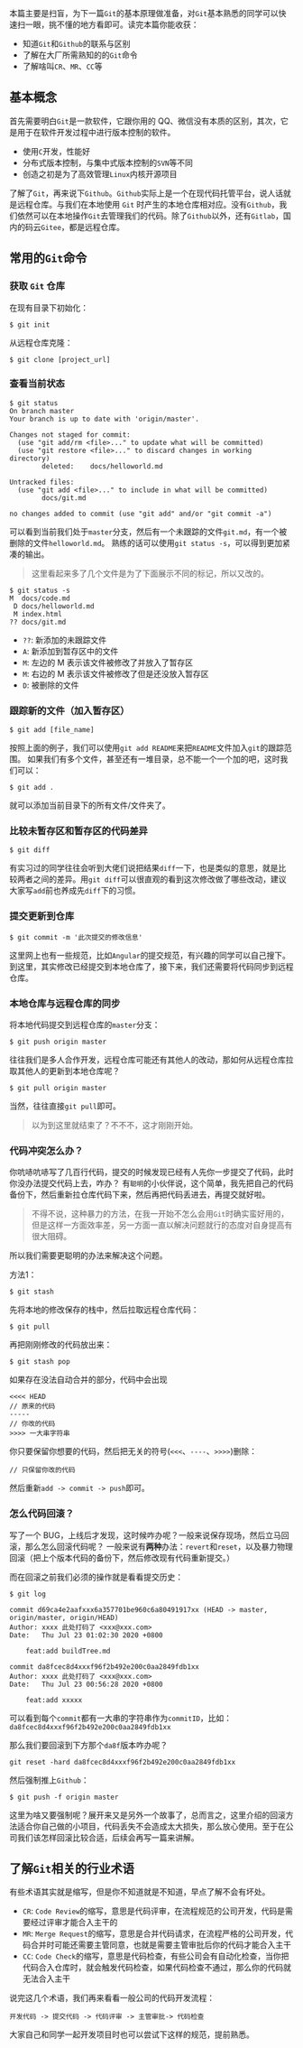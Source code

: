 
本篇主要是扫盲，为下一篇`Git`的基本原理做准备，对`Git`基本熟悉的同学可以快速扫一眼，挑不懂的地方看即可。读完本篇你能收获：
- 知道`Git`和`Github`的联系与区别
- 了解在大厂所需熟知的的`Git`命令
- 了解啥叫`CR`、`MR`、`CC`等

## 基本概念

首先需要明白`Git`是一款软件，它跟你用的 QQ、微信没有本质的区别，其次，它是用于在软件开发过程中进行版本控制的软件。
- 使用`C`开发，性能好
- 分布式版本控制，与集中式版本控制的`SVN`等不同
- 创造之初是为了高效管理`Linux`内核开源项目

了解了`Git`，再来说下`Github`。`Github`实际上是一个在现代码托管平台，说人话就是远程仓库。与我们在本地使用 `Git` 时产生的本地仓库相对应。没有`Github`，我们依然可以在本地操作`Git`去管理我们的代码。除了`Github`以外，还有`Gitlab`，国内的码云`Gitee`，都是远程仓库。

## 常用的`Git`命令

### 获取 `Git` 仓库

在现有目录下初始化：
```
$ git init
```

从远程仓库克隆：
```
$ git clone [project_url]
```

### 查看当前状态

```
$ git status   
On branch master
Your branch is up to date with 'origin/master'.

Changes not staged for commit:
  (use "git add/rm <file>..." to update what will be committed)
  (use "git restore <file>..." to discard changes in working directory)
        deleted:    docs/helloworld.md

Untracked files:
  (use "git add <file>..." to include in what will be committed)
        docs/git.md

no changes added to commit (use "git add" and/or "git commit -a")
```
可以看到当前我们处于`master`分支，然后有一个未跟踪的文件`git.md`，有一个被删除的文件`helloworld.md`。
熟练的话可以使用`git status -s`，可以得到更加紧凑的输出。

> 这里看起来多了几个文件是为了下面展示不同的标记，所以又改的。

```
$ git status -s
M  docs/code.md
 D docs/helloworld.md
 M index.html
?? docs/git.md
```

- `??`: 新添加的未跟踪文件
-  `A`: 新添加到暂存区中的文件
-  `M`: 左边的 M 表示该文件被修改了并放入了暂存区
-  `M`: 右边的 M 表示该文件被修改了但是还没放入暂存区
-  `D`: 被删除的文件

### 跟踪新的文件（加入暂存区）

```
$ git add [file_name]
```

按照上面的例子，我们可以使用`git add README`来把`README`文件加入`git`的跟踪范围。
如果我们有多个文件，甚至还有一堆目录，总不能一个一个加的吧，这时我们可以：
```
$ git add .
```
就可以添加当前目录下的所有文件/文件夹了。

### 比较未暂存区和暂存区的代码差异

```
$ git diff
```

有实习过的同学往往会听到大佬们说把结果`diff`一下，也是类似的意思，就是比较两者之间的差异。用`git diff`可以很直观的看到这次修改做了哪些改动，建议大家写`add`前也养成先`diff`下的习惯。

### 提交更新到仓库

```
$ git commit -m '此次提交的修改信息'
```

这里网上也有一些规范，比如`Angular`的提交规范，有兴趣的同学可以自己搜下。
到这里，其实修改已经提交到本地仓库了，接下来，我们还需要将代码同步到远程仓库。

### 本地仓库与远程仓库的同步

将本地代码提交到远程仓库的`master`分支：
```
$ git push origin master
```

往往我们是多人合作开发，远程仓库可能还有其他人的改动，那如何从远程仓库拉取其他人的更新到本地仓库呢？
```
$ git pull origin master
```
当然，往往直接`git pull`即可。

> 以为到这里就结束了？不不不，这才刚刚开始。

### 代码冲突怎么办？
你吭哧吭哧写了几百行代码，提交的时候发现已经有人先你一步提交了代码，此时你没办法提交代码上去，咋办？
有`聪明`的小伙伴说，这个简单，我先把自己的代码备份下，然后重新拉仓库代码下来，然后再把代码丢进去，再提交就好啦。

> 不得不说，这种暴力的方法，在我一开始不怎么会用`Git`时确实蛮好用的，但是这样一方面效率差，另一方面一直以解决问题就行的态度对自身提高有很大阻碍。

所以我们需要更聪明的办法来解决这个问题。

方法1：
```
$ git stash
```
先将本地的修改保存的栈中，然后拉取远程仓库代码：
```
$ git pull
```
再把刚刚修改的代码放出来：
```
$ git stash pop
```
如果存在没法自动合并的部分，代码中会出现

```
<<<< HEAD
// 原来的代码
-----
// 你改的代码
>>>> 一大串字符串
```

你只要保留你想要的代码，然后把无关的符号(`<<<`、`----`、`>>>>`)删除：
```
// 只保留你改的代码
```
然后重新`add -> commit -> push`即可。

### 怎么代码回滚？
写了一个 BUG，上线后才发现，这时候咋办呢？一般来说保存现场，然后立马回滚，那么怎么回滚代码呢？
一般来说有**两种**办法：`revert`和`reset`，以及暴力物理回滚（把上个版本代码的备份下，然后修改现有代码重新提交。）

而在回滚之前我们必须的操作就是看看提交历史：
```
$ git log

commit d69ca4e2aafxxx6a357701be960c6a80491917xx (HEAD -> master, origin/master, origin/HEAD)
Author: xxxx 此处打码了 <xxx@xxx.com>
Date:   Thu Jul 23 01:02:30 2020 +0800

    feat:add buildTree.md

commit da8fcec8d4xxxf96f2b492e200c0aa2849fdb1xx
Author: xxxx 此处打码了 <xxx@xxx.com>
Date:   Thu Jul 23 00:56:28 2020 +0800

    feat:add xxxxx
```
可以看到每个`commit`都有一大串的字符串作为`commitID`，比如：`da8fcec8d4xxxf96f2b492e200c0aa2849fdb1xx`

那么我们要回滚到下方那个`da8f`版本咋办呢？

```
git reset -hard da8fcec8d4xxxf96f2b492e200c0aa2849fdb1xx
```

然后强制推上`Github`：

```
$ git push -f origin master
```
这里为啥又要强制呢？展开来又是另外一个故事了，总而言之，这里介绍的回滚方法适合你自己做的小项目，代码丢失不会造成太大损失，那么放心使用。至于在公司我们该怎样回滚比较合适，后续会再写一篇来讲解。

## 了解`Git`相关的行业术语

有些术语其实就是缩写，但是你不知道就是不知道，早点了解不会有坏处。
- `CR`: `Code Review`的缩写，意思是代码评审，在流程规范的公司开发，代码是需要经过评审才能合入主干的
- `MR`: `Merge Request`的缩写，意思是合并代码请求，在流程严格的公司开发，代码合并时可能还需要主管同意，也就是需要主管审批后你的代码才能合入主干
- `CC`: `Code Check`的缩写，意思是代码检查，有些公司会有自动化检查，当你把代码合入仓库时，就会触发代码检查，如果代码检查不通过，那么你的代码就无法合入主干

说完这几个术语，我们再来看看一般公司的代码开发流程：
```
开发代码 -> 提交代码 -> 代码评审 -> 主管审批-> 代码检查
```
大家自己和同学一起开发项目时也可以尝试下这样的规范，提前熟悉。
